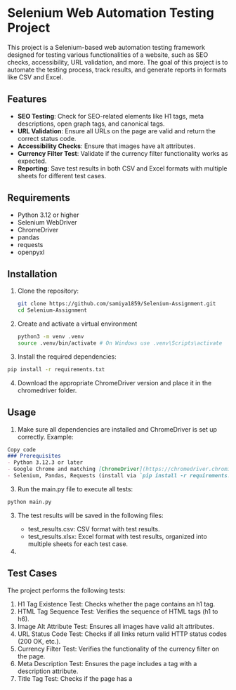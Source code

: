 # Selenium Web Automation Testing Project

This project is a Selenium-based web automation testing framework designed for testing various functionalities of a website, such as SEO checks, accessibility, URL validation, and more. The goal of this project is to automate the testing process, track results, and generate reports in formats like CSV and Excel.

## Features

- **SEO Testing**: Check for SEO-related elements like H1 tags, meta descriptions, open graph tags, and canonical tags.
- **URL Validation**: Ensure all URLs on the page are valid and return the correct status code.
- **Accessibility Checks**: Ensure that images have alt attributes.
- **Currency Filter Test**: Validate if the currency filter functionality works as expected.
- **Reporting**: Save test results in both CSV and Excel formats with multiple sheets for different test cases.

## Requirements

- Python 3.12 or higher
- Selenium WebDriver
- ChromeDriver
- pandas
- requests
- openpyxl

## Installation

1. Clone the repository:

   ```bash
   git clone https://github.com/samiya1859/Selenium-Assignment.git
   cd Selenium-Assignment
   ```
2. Create and activate a virtual environment
   ```bash
   python3 -m venv .venv
   source .venv/bin/activate # On Windows use .venv\Scripts\activate
   ```
3. Install the required dependencies:

```bash
pip install -r requirements.txt
```
4. Download the appropriate ChromeDriver version and place it in the chromedriver folder.
   
## Usage
1. Make sure all dependencies are installed and ChromeDriver is set up correctly.
   Example:

```markdown
Copy code
### Prerequisites
- Python 3.12.3 or later
- Google Chrome and matching [ChromeDriver](https://chromedriver.chromium.org/downloads)
- Selenium, Pandas, Requests (install via `pip install -r requirements.txt`)
```
3. Run the main.py file to execute all tests:

```bash
python main.py
```
3. The test results will be saved in the following files:

   - test_results.csv: CSV format with test results.
   - test_results.xlsx: Excel format with test results, organized into multiple sheets for 
    each test case.
4. 
## Test Cases

The project performs the following tests:

1. H1 Tag Existence Test: Checks whether the page contains an h1 tag.
2. HTML Tag Sequence Test: Verifies the sequence of HTML tags (h1 to h6).
3. Image Alt Attribute Test: Ensures all images have valid alt attributes.
4. URL Status Code Test: Checks if all links return valid HTTP status codes (200 OK, etc.).
5. Currency Filter Test: Verifies the functionality of the currency filter on the page.
6. Meta Description Test: Ensures the page includes a <meta> tag with a description attribute.
7. Title Tag Test: Checks if the page has a <title> tag and ensures it is not empty.
8. Open Graph (OG) Tags Test: Validates the presence of Open Graph tags, such as og:title, 
  og:description, and og:image.
9. Canonical Tag Test: Verifies the presence of the <link rel="canonical"> tag to prevent 
  duplicate content issues.

## Contributing

1. Fork the repository.
2. Create a new branch (git checkout -b feature-branch).
3. Make changes and commit them (git commit -am 'Add new feature').
4. Push to your forked branch (git push origin feature-branch).
5. Create a pull request.

## License
This project is licensed under the MIT License - see the LICENSE file for details.

```markdown

### Explanation of Sections:
1. **Project Title**: The name and description of your project.
2. **Features**: The core features of your project.
3. **Requirements**: The dependencies required for the project, such as Python, Selenium, and other libraries.
4. **Installation**: Instructions to set up the project on a local machine.
5. **Usage**: How to run the tests and where the results are stored.
6. **Test Cases**: Describes the test cases that the script performs.
7. **Contributing**: Instructions for contributing to the project.
8. **License**: This section is optional, but if you are using a specific license (like MIT), you should include it.

You can adjust this template to fit the specific needs and structure of your project!
```
